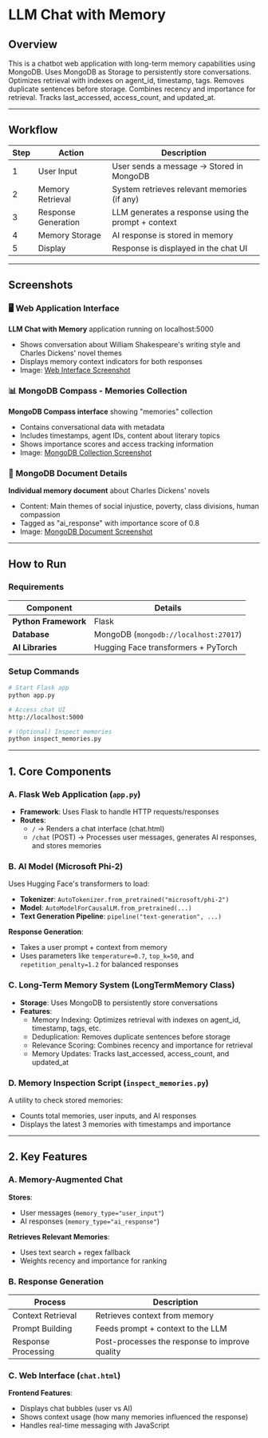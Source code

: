 # LLM Chat with Memory

## Overview

This is a chatbot web application with long-term memory capabilities using MongoDB. Uses MongoDB as Storage to persistently store conversations. Optimizes retrieval with indexes on agent_id, timestamp, tags. Removes duplicate sentences before storage. Combines recency and importance for retrieval. Tracks last_accessed, access_count, and updated_at.

---

## Workflow

| Step | Action | Description |
|------|--------|-------------|
| 1 | User Input | User sends a message → Stored in MongoDB |
| 2 | Memory Retrieval | System retrieves relevant memories (if any) |
| 3 | Response Generation | LLM generates a response using the prompt + context |
| 4 | Memory Storage | AI response is stored in memory |
| 5 | Display | Response is displayed in the chat UI |

---

## Screenshots

### 🖥️ Web Application Interface
**LLM Chat with Memory** application running on localhost:5000
- Shows conversation about William Shakespeare's writing style and Charles Dickens' novel themes
- Displays memory context indicators for both responses
- Image: [Web Interface Screenshot](https://github.com/nbahador/MongoDB-Memory-for-LLMs/blob/main/img/img3.png)

### 📊 MongoDB Compass - Memories Collection
**MongoDB Compass interface** showing "memories" collection
- Contains conversational data with metadata
- Includes timestamps, agent IDs, content about literary topics
- Shows importance scores and access tracking information
- Image: [MongoDB Collection Screenshot](https://github.com/nbahador/MongoDB-Memory-for-LLMs/blob/main/img/img1.png)

### 📄 MongoDB Document Details
**Individual memory document** about Charles Dickens' novels
- Content: Main themes of social injustice, poverty, class divisions, human compassion
- Tagged as "ai_response" with importance score of 0.8
- Image: [MongoDB Document Screenshot](https://github.com/nbahador/MongoDB-Memory-for-LLMs/blob/main/img/img2.png)

---

## How to Run

### Requirements
| Component | Details |
|-----------|---------|
| **Python Framework** | Flask |
| **Database** | MongoDB (`mongodb://localhost:27017`) |
| **AI Libraries** | Hugging Face transformers + PyTorch |

### Setup Commands

```bash
# Start Flask app
python app.py

# Access chat UI
http://localhost:5000

# (Optional) Inspect memories
python inspect_memories.py
```

---

## 1. Core Components

### A. Flask Web Application (`app.py`)
- **Framework**: Uses Flask to handle HTTP requests/responses
- **Routes**:
  - `/` → Renders a chat interface (chat.html)
  - `/chat` (POST) → Processes user messages, generates AI responses, and stores memories

### B. AI Model (Microsoft Phi-2)
Uses Hugging Face's transformers to load:
- **Tokenizer**: `AutoTokenizer.from_pretrained("microsoft/phi-2")`
- **Model**: `AutoModelForCausalLM.from_pretrained(...)`
- **Text Generation Pipeline**: `pipeline("text-generation", ...)`

**Response Generation**:
- Takes a user prompt + context from memory
- Uses parameters like `temperature=0.7`, `top_k=50`, and `repetition_penalty=1.2` for balanced responses

### C. Long-Term Memory System (LongTermMemory Class)
- **Storage**: Uses MongoDB to persistently store conversations
- **Features**:
  - Memory Indexing: Optimizes retrieval with indexes on agent_id, timestamp, tags, etc.
  - Deduplication: Removes duplicate sentences before storage
  - Relevance Scoring: Combines recency and importance for retrieval
  - Memory Updates: Tracks last_accessed, access_count, and updated_at

### D. Memory Inspection Script (`inspect_memories.py`)
A utility to check stored memories:
- Counts total memories, user inputs, and AI responses
- Displays the latest 3 memories with timestamps and importance

---

## 2. Key Features

### A. Memory-Augmented Chat
**Stores**:
- User messages (`memory_type="user_input"`)
- AI responses (`memory_type="ai_response"`)

**Retrieves Relevant Memories**:
- Uses text search + regex fallback
- Weights recency and importance for ranking

### B. Response Generation
| Process | Description |
|---------|-------------|
| Context Retrieval | Retrieves context from memory |
| Prompt Building | Feeds prompt + context to the LLM |
| Response Processing | Post-processes the response to improve quality |

### C. Web Interface (`chat.html`)
**Frontend Features**:
- Displays chat bubbles (user vs AI)
- Shows context usage (how many memories influenced the response)
- Handles real-time messaging with JavaScript
